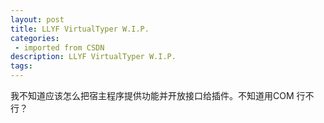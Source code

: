 ```yaml
---
layout: post
title: LLYF VirtualTyper W.I.P.
categories: 
 - imported from CSDN
description: LLYF VirtualTyper W.I.P.
tags: 
---
```


我不知道应该怎么把宿主程序提供功能并开放接口给插件。不知道用COM 行不行？
